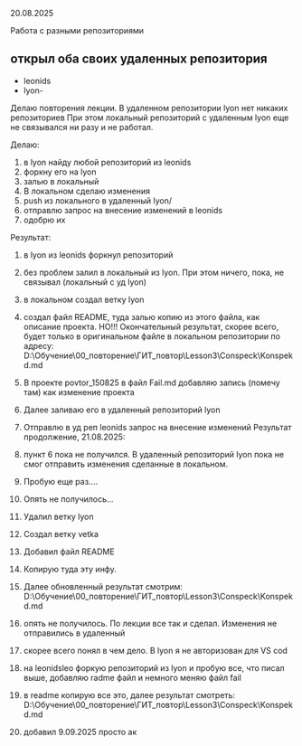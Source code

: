 20.08.2025

Работа с разными репозиториями

## открыл оба своих удаленных репозитория
* leonids
* lyon-

Делаю повторения лекции. В удаленном репозитории lyon нет никаких репозиториев
При этом локальный репозиторий с удаленным lyon еще не связывался ни разу и не работал.

Делаю:
1. в lyon найду любой репозиторий из leonids
2. форкну его на lyon
3. залью в локальный
4. В локальном сделаю изменения
5. push из локального в удаленный lyon/
6. отправлю запрос на внесение изменений в leonids
7. одобрю их

Результат:
1. в lyon из leonids форкнул репозиторий
2. без проблем залил в локальный из lyon. При этом ничего, пока, не связывал (локальный с уд lyon)
3. в локальном создал ветку lyon
4. создал файл README, туда залью копию из этого файла, как описание проекта. НО!!! Окончательный результат, скорее всего, будет только в оригинальном файле в локальном репозитории по адресу: D:\Обучение\00_повторение\ГИТ_повтор\Lesson3\Conspeck\Konspekd.md
5. В проекте povtor_150825 в файл Fail.md добавляю запись (помечу там) как изменение проекта
6. Далее заливаю его в удаленный репозиторий lyon
7. Отправлю в уд реп leonids запрос на внесение изменений
Результат продолжение, 21.08.2025:
8. пункт 6 пока не получился. В удаленный репозиторий lyon пока не смог отправить изменения сделанные в локальном.
9. Пробую еще раз....
10. Опять не получилось...
11. Удалил ветку lyon
12. Создал ветку vetka
13. Добавил файл README
14. Копирую туда эту инфу. 
15. Далее обновленный результат смотрим: D:\Обучение\00_повторение\ГИТ_повтор\Lesson3\Conspeck\Konspekd.md

16. опять не получилось. По лекции все так и сделал. Изменения не отправились в удаленный

17. скорее всего понял в чем дело. В lyon я не авторизован для VS cod
18. на leonidsleo форкую репозиторий из lyon и пробую все, что писал выше, добавляю radme файл и немного меняю файл fail
19. в readme копирую все это, далее результат смотреть: D:\Обучение\00_повторение\ГИТ_повтор\Lesson3\Conspeck\Konspekd.md

20. добавил 9.09.2025 просто ак
